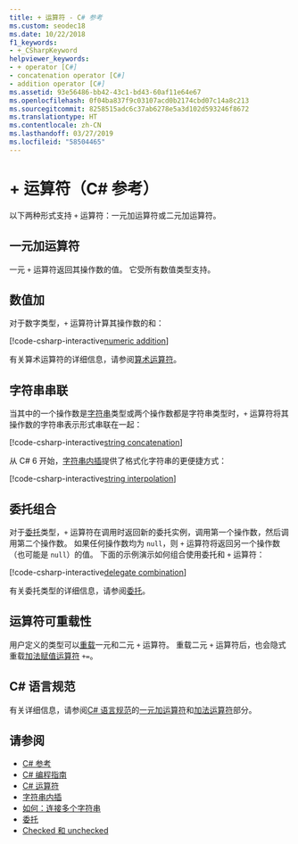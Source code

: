 ```yaml
---
title: + 运算符 - C# 参考
ms.custom: seodec18
ms.date: 10/22/2018
f1_keywords:
- +_CSharpKeyword
helpviewer_keywords:
- + operator [C#]
- concatenation operator [C#]
- addition operator [C#]
ms.assetid: 93e56486-bb42-43c1-bd43-60af11e64e67
ms.openlocfilehash: 0f04ba837f9c03107acd0b2174cbd07c14a8c213
ms.sourcegitcommit: 8258515adc6c37ab6278e5a3d102d593246f8672
ms.translationtype: HT
ms.contentlocale: zh-CN
ms.lasthandoff: 03/27/2019
ms.locfileid: "58504465"
---
```

# <a name="-operator-c-reference"></a>+ 运算符（C# 参考）

以下两种形式支持 `+` 运算符：一元加运算符或二元加运算符。

## <a name="unary-plus-operator"></a>一元加运算符

一元 `+` 运算符返回其操作数的值。 它受所有数值类型支持。

## <a name="numeric-addition"></a>数值加

对于数字类型，`+` 运算符计算其操作数的和：

[!code-csharp-interactive[numeric addition](~/samples/snippets/csharp/language-reference/operators/AdditionExamples.cs#AddNumerics)]

有关算术运算符的详细信息，请参阅[算术运算符](arithmetic-operators.md)。

## <a name="string-concatenation"></a>字符串串联

当其中的一个操作数是[字符串](../keywords/string.md)类型或两个操作数都是字符串类型时，`+` 运算符将其操作数的字符串表示形式串联在一起：

[!code-csharp-interactive[string concatenation](~/samples/snippets/csharp/language-reference/operators/AdditionExamples.cs#AddStrings)]

从 C# 6 开始，[字符串内插](../tokens/interpolated.md)提供了格式化字符串的更便捷方式：

[!code-csharp-interactive[string interpolation](~/samples/snippets/csharp/language-reference/operators/AdditionExamples.cs#UseStringInterpolation)]

## <a name="delegate-combination"></a>委托组合

对于[委托](../keywords/delegate.md)类型，`+` 运算符在调用时返回新的委托实例，调用第一个操作数，然后调用第二个操作数。 如果任何操作数均为 `null`，则 `+` 运算符将返回另一个操作数（也可能是 `null`）的值。 下面的示例演示如何组合使用委托和 `+` 运算符：

[!code-csharp-interactive[delegate combination](~/samples/snippets/csharp/language-reference/operators/AdditionExamples.cs#AddDelegates)]

有关委托类型的详细信息，请参阅[委托](../../programming-guide/delegates/index.md)。

## <a name="operator-overloadability"></a>运算符可重载性

用户定义的类型可以[重载](../keywords/operator.md)一元和二元 `+` 运算符。 重载二元 `+` 运算符后，也会隐式重载[加法赋值运算符](addition-assignment-operator.md) `+=`。

## <a name="c-language-specification"></a>C# 语言规范

有关详细信息，请参阅[C# 语言规范](../language-specification/index.md)的[一元加运算符](~/_csharplang/spec/expressions.md#unary-plus-operator)和[加法运算符](~/_csharplang/spec/expressions.md#addition-operator)部分。

## <a name="see-also"></a>请参阅

- [C# 参考](../index.md)
- [C# 编程指南](../../programming-guide/index.md)
- [C# 运算符](index.md)
- [字符串内插](../tokens/interpolated.md)
- [如何：连接多个字符串](../../how-to/concatenate-multiple-strings.md)
- [委托](../../programming-guide/delegates/index.md)
- [Checked 和 unchecked](../keywords/checked-and-unchecked.md)
